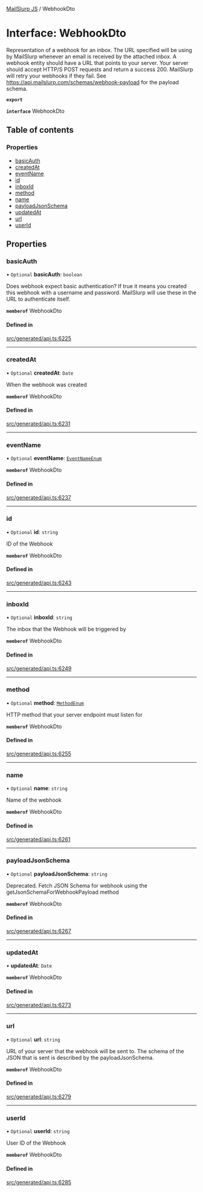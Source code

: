 [MailSlurp JS](../README.md) / WebhookDto

# Interface: WebhookDto

Representation of a webhook for an inbox. The URL specified will be using by MailSlurp whenever an email is received by the attached inbox. A webhook entity should have a URL that points to your server. Your server should accept HTTP/S POST requests and return a success 200. MailSlurp will retry your webhooks if they fail. See https://api.mailslurp.com/schemas/webhook-payload for the payload schema.

**`export`**

**`interface`** WebhookDto

## Table of contents

### Properties

- [basicAuth](WebhookDto.md#basicauth)
- [createdAt](WebhookDto.md#createdat)
- [eventName](WebhookDto.md#eventname)
- [id](WebhookDto.md#id)
- [inboxId](WebhookDto.md#inboxid)
- [method](WebhookDto.md#method)
- [name](WebhookDto.md#name)
- [payloadJsonSchema](WebhookDto.md#payloadjsonschema)
- [updatedAt](WebhookDto.md#updatedat)
- [url](WebhookDto.md#url)
- [userId](WebhookDto.md#userid)

## Properties

### basicAuth

• `Optional` **basicAuth**: `boolean`

Does webhook expect basic authentication? If true it means you created this webhook with a username and password. MailSlurp will use these in the URL to authenticate itself.

**`memberof`** WebhookDto

#### Defined in

[src/generated/api.ts:6225](https://github.com/mailslurp/mailslurp-client/blob/8c02983/src/generated/api.ts#L6225)

___

### createdAt

• `Optional` **createdAt**: `Date`

When the webhook was created

**`memberof`** WebhookDto

#### Defined in

[src/generated/api.ts:6231](https://github.com/mailslurp/mailslurp-client/blob/8c02983/src/generated/api.ts#L6231)

___

### eventName

• `Optional` **eventName**: [`EventNameEnum`](../enums/WebhookDto.EventNameEnum.md)

**`memberof`** WebhookDto

#### Defined in

[src/generated/api.ts:6237](https://github.com/mailslurp/mailslurp-client/blob/8c02983/src/generated/api.ts#L6237)

___

### id

• `Optional` **id**: `string`

ID of the Webhook

**`memberof`** WebhookDto

#### Defined in

[src/generated/api.ts:6243](https://github.com/mailslurp/mailslurp-client/blob/8c02983/src/generated/api.ts#L6243)

___

### inboxId

• `Optional` **inboxId**: `string`

The inbox that the Webhook will be triggered by

**`memberof`** WebhookDto

#### Defined in

[src/generated/api.ts:6249](https://github.com/mailslurp/mailslurp-client/blob/8c02983/src/generated/api.ts#L6249)

___

### method

• `Optional` **method**: [`MethodEnum`](../enums/WebhookDto.MethodEnum.md)

HTTP method that your server endpoint must listen for

**`memberof`** WebhookDto

#### Defined in

[src/generated/api.ts:6255](https://github.com/mailslurp/mailslurp-client/blob/8c02983/src/generated/api.ts#L6255)

___

### name

• `Optional` **name**: `string`

Name of the webhook

**`memberof`** WebhookDto

#### Defined in

[src/generated/api.ts:6261](https://github.com/mailslurp/mailslurp-client/blob/8c02983/src/generated/api.ts#L6261)

___

### payloadJsonSchema

• `Optional` **payloadJsonSchema**: `string`

Deprecated. Fetch JSON Schema for webhook using the getJsonSchemaForWebhookPayload method

**`memberof`** WebhookDto

#### Defined in

[src/generated/api.ts:6267](https://github.com/mailslurp/mailslurp-client/blob/8c02983/src/generated/api.ts#L6267)

___

### updatedAt

• **updatedAt**: `Date`

**`memberof`** WebhookDto

#### Defined in

[src/generated/api.ts:6273](https://github.com/mailslurp/mailslurp-client/blob/8c02983/src/generated/api.ts#L6273)

___

### url

• `Optional` **url**: `string`

URL of your server that the webhook will be sent to. The schema of the JSON that is sent is described by the payloadJsonSchema.

**`memberof`** WebhookDto

#### Defined in

[src/generated/api.ts:6279](https://github.com/mailslurp/mailslurp-client/blob/8c02983/src/generated/api.ts#L6279)

___

### userId

• `Optional` **userId**: `string`

User ID of the Webhook

**`memberof`** WebhookDto

#### Defined in

[src/generated/api.ts:6285](https://github.com/mailslurp/mailslurp-client/blob/8c02983/src/generated/api.ts#L6285)

